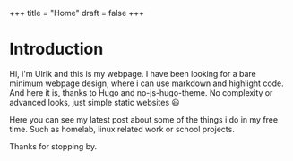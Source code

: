 +++
title = "Home"
draft = false
+++

# Introduction
Hi, i'm Ulrik and this is my webpage. I have been looking for a bare minimum webpage design, where i can use markdown and highlight code. And here it is, thanks to Hugo and no-js-hugo-theme. No complexity or advanced looks, just simple static websites 😃

Here you can see my latest post about some of the things i do in my free time. Such as homelab, linux related work or school projects.

Thanks for stopping by.


